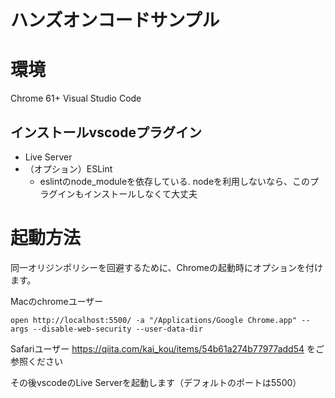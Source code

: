 # ハンズオンコードサンプル

# 環境

Chrome 61+
Visual Studio Code

## インストールvscodeプラグイン

- Live Server
- （オプション）ESLint
    - eslintのnode_moduleを依存している. nodeを利用しないなら、このプラグインもインストールしなくて大丈夫

# 起動方法

同一オリジンポリシーを回避するために、Chromeの起動時にオプションを付けます。

Macのchromeユーザー
```
open http://localhost:5500/ -a "/Applications/Google Chrome.app" --args --disable-web-security --user-data-dir
```

Safariユーザー
https://qiita.com/kai_kou/items/54b61a274b77977add54
をご参照ください

その後vscodeのLive Serverを起動します（デフォルトのポートは5500）
